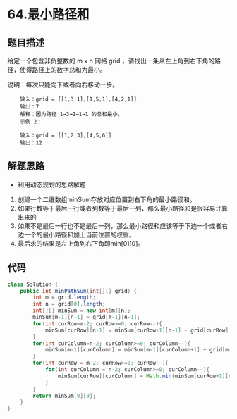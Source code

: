 # 64.[最小路径和](https://leetcode-cn.com/problems/minimum-path-sum/)


## 题目描述
给定一个包含非负整数的 m x n 网格 grid ，请找出一条从左上角到右下角的路径，使得路径上的数字总和为最小。

说明：每次只能向下或者向右移动一步。

        输入：grid = [[1,3,1],[1,5,1],[4,2,1]]
        输出：7
        解释：因为路径 1→3→1→1→1 的总和最小。
        示例 2：

        输入：grid = [[1,2,3],[4,5,6]]
        输出：12



## 解题思路
* 利用动态规划的思路解题
1. 创建一个二维数组minSum存放对应位置到右下角的最小路径和。
2. 如果行数等于最后一行或者列数等于最后一列，那么最小路径和是很容易计算出来的
3. 如果不是最后一行也不是最后一列，那么最小路径和应该等于下边一个或者右边一个的最小路径和加上当前位置的权重。
4. 最后求的结果是左上角到右下角即min[0][0]。

## 代码
```java
class Solution {
    public int minPathSum(int[][] grid) {
        int m = grid.length;
        int n = grid[0].length;
        int[][] minSum = new int[m][n];
        minSum[m-1][n-1] = grid[m-1][n-1];
        for(int curRow=m-2; curRow>=0; curRow--){
            minSum[curRow][n-1] = minSum[curRow+1][n-1] + grid[curRow][n-1];
        }
        for(int curColumn=n-2; curColumn>=0; curColumn--){
            minSum[m-1][curColumn] = minSum[m-1][curColumn+1] + grid[m-1][curColumn];
        }
        for(int curRow = m-2; curRow>=0; curRow--){
            for(int curColumn = n-2; curColumn>=0; curColumn--){
                minSum[curRow][curColumn] = Math.min(minSum[curRow+1][curColumn], minSum[curRow][curColumn+1]) + grid[curRow][curColumn];
            }
        }
        return minSum[0][0];
    }
}
```
